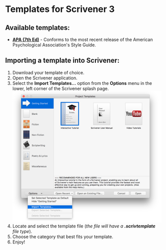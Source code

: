 # Templates for Scrivener 3

## Available templates:
- [__APA (7th Ed)__](https://github.com/jgarr16/Scrivener/raw/master/downloads/APA.zip) - Conforms to the most recent release of the American Psychological Association's Style Guide.



## Importing a template into Scrivener: 
1. Download your template of choice.
2. Open the Scrivener application.
3. Select the __Import Templates...__ option from the __Options__ menu in the lower, left corner of the Scrivener splash page.
!["select template"](images/Scrivener_import_template_1624x1426.png)
4. Locate and select the template file (_the file will have a __.scrivtemplate__ file type_).
5. Choose the category that best fits your template.
6. Enjoy!
